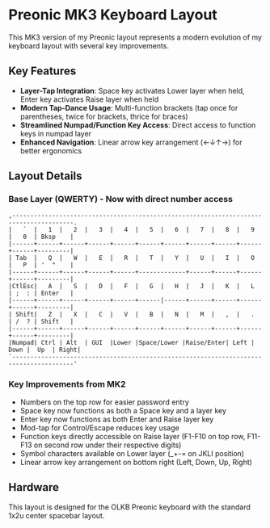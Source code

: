 # Preonic MK3 Keyboard Layout

This MK3 version of my Preonic layout represents a modern evolution of my keyboard layout with several key improvements.

## Key Features

- **Layer-Tap Integration**: Space key activates Lower layer when held, Enter key activates Raise layer when held
- **Modern Tap-Dance Usage**: Multi-function brackets (tap once for parentheses, twice for brackets, thrice for braces)
- **Streamlined Numpad/Function Key Access**: Direct access to function keys in numpad layer
- **Enhanced Navigation**: Linear arrow key arrangement (←↓↑→) for better ergonomics

## Layout Details

### Base Layer (QWERTY) - Now with direct number access
```
,---------------------------------------------------------------------------------------.
|   `  |   1  |   2  |   3  |   4  |   5  |   6  |   7  |   8  |   9  |   0  | Bksp    |
|------+------+------+------+------+------+------+------+------+------+------+---------|
| Tab  |   Q  |   W  |   E  |   R  |   T  |   Y  |   U  |   I  |   O  |   P  | '  "    |
|------+------+------+------+------+-------------+------+------+------+------+---------|
|CtlEsc|   A  |   S  |   D  |   F  |   G  |   H  |   J  |   K  |   L  | ;  : | Enter   |
|------+------+------+------+------+------|------+------+------+------+------+---------|
| Shift|   Z  |   X  |   C  |   V  |   B  |   N  |   M  |   ,  |   .  | /  ? | Shift   |
|------+------+------+------+------+------+------+------+------+------+------+---------|
|Numpad| Ctrl | Alt  | GUI  |Lower |Space/Lower |Raise/Enter| Left | Down |  Up  | Right|
`---------------------------------------------------------------------------------------'
```

### Key Improvements from MK2
- Numbers on the top row for easier password entry
- Space key now functions as both a Space key and a layer key
- Enter key now functions as both Enter and Raise layer key
- Mod-tap for Control/Escape reduces key usage
- Function keys directly accessible on Raise layer (F1-F10 on top row, F11-F13 on second row under their respective digits)
- Symbol characters available on Lower layer (_+-= on JKLI position)
- Linear arrow key arrangement on bottom right (Left, Down, Up, Right)

## Hardware
This layout is designed for the OLKB Preonic keyboard with the standard 1x2u center spacebar layout.